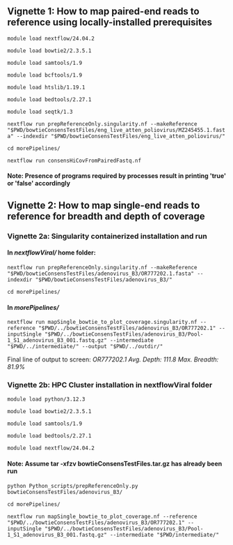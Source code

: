 ## Vignette 1: How to map paired-end reads to reference using locally-installed prerequisites

`module load nextflow/24.04.2`

`module load bowtie2/2.3.5.1`

`module load samtools/1.9`

`module load bcftools/1.9`

`module load htslib/1.19.1`

`module load bedtools/2.27.1`

`module load seqtk/1.3`

`nextflow run prepReferenceOnly.singularity.nf --makeReference "$PWD/bowtieConsensTestFiles/eng_live_atten_poliovirus/MZ245455.1.fasta" --indexdir "$PWD/bowtieConsensTestFiles/eng_live_atten_poliovirus/"`

`cd morePipelines/`

`nextflow run consensHiCovFromPairedFastq.nf`

#### Note: Presence of programs required by processes result in printing 'true' or 'false' accordingly

## Vignette 2: How to map single-end reads to reference for breadth and depth of coverage

### Vignette 2a: Singularity containerized installation and run

#### In *nextflowViral/* home folder:

`nextflow run prepReferenceOnly.singularity.nf --makeReference "$PWD/bowtieConsensTestFiles/adenovirus_B3/OR777202.1.fasta" --indexdir "$PWD/bowtieConsensTestFiles/adenovirus_B3/"`

`cd morePipelines/`

#### In *morePipelines/*

`nextflow run mapSingle_bowtie_to_plot_coverage.singularity.nf --reference "$PWD/../bowtieConsensTestFiles/adenovirus_B3/OR777202.1" --inputSingle "$PWD/../bowtieConsensTestFiles/adenovirus_B3/Pool-1_S1_adenovirus_B3_001.fastq.gz" --intermediate "$PWD/../intermediate/" --output "$PWD/../outdir/"`

Final line of output to screen:
*OR777202.1      Avg. Depth: 111.8       Max. Breadth: 81.9%*


### Vignette 2b: HPC Cluster installation in nextflowViral folder

`module load python/3.12.3`

`module load bowtie2/2.3.5.1`

`module load samtools/1.9`

`module load bedtools/2.27.1`

`module load nextflow/24.04.2`

#### Note: Assume tar -xfzv bowtieConsensTestFiles.tar.gz has already been run

`python Python_scripts/prepReferenceOnly.py bowtieConsensTestFiles/adenovirus_B3/`

`cd morePipelines/`

`nextflow run mapSingle_bowtie_to_plot_coverage.nf --reference "$PWD/../bowtieConsensTestFiles/adenovirus_B3/OR777202.1" --inputSingle "$PWD/../bowtieConsensTestFiles/adenovirus_B3/Pool-1_S1_adenovirus_B3_001.fastq.gz" --intermediate "$PWD/intermediate/"`



